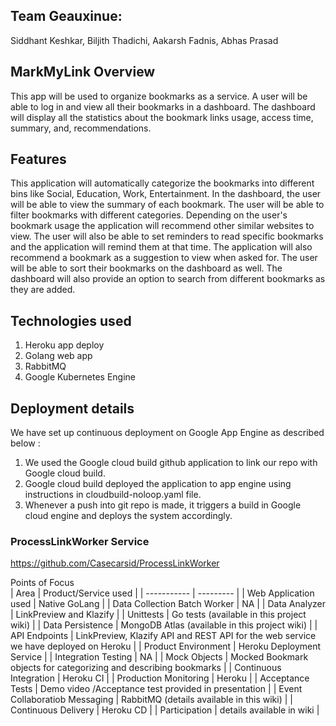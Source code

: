 ## Team Geauxinue:
Siddhant Keshkar, Biljith Thadichi, Aakarsh Fadnis, Abhas Prasad

## MarkMyLink Overview
This app will be used to organize bookmarks as a service. A user will be able to log in and view all their bookmarks in a dashboard. The dashboard will display all the statistics about the bookmark links usage, access time, summary, and, recommendations.

## Features

This application will automatically categorize the bookmarks into different bins like Social, Education, Work, Entertainment.  In the dashboard, the user will be able to view the summary of each bookmark. The user will be able to filter bookmarks with different categories.
Depending on the user's bookmark usage the application will recommend other similar websites to view. The user will also be able to set reminders to read specific bookmarks and the application will remind them at that time. The application will also recommend a bookmark as a suggestion to view when asked for. The user will be able to sort their bookmarks on the dashboard as well. The dashboard will also provide an option to search from different bookmarks as they are added.

## Technologies used

1. Heroku app deploy
2. Golang web app
3. RabbitMQ
4. Google Kubernetes Engine

## Deployment details
We have set up continuous deployment on Google App Engine as described below :
1. We used the Google cloud build github application to link our repo with Google cloud build. 
2. Google cloud build deployed the application to app engine using instructions in cloudbuild-noloop.yaml file. 
3. Whenever a push into git repo is made, it triggers a build in Google cloud engine and deploys the system accordingly. 

### ProcessLinkWorker Service
https://github.com/Casecarsid/ProcessLinkWorker


Points of Focus
<br>
| Area | Product/Service used |
| ----------- | --------- |
| Web Application used | Native GoLang  |
| Data Collection Batch Worker | NA |
| Data Analyzer | LinkPreview and Klazify |
| Unittests | Go tests (available in this project wiki) |
| Data Persistence | MongoDB Atlas (available in this project wiki) |
| API Endpoints | LinkPreview, Klazify API and REST API for the web service we have deployed on Heroku |
| Product Environment | Heroku Deployment Service |
| Integration Testing | NA |
| Mock Objects | Mocked Bookmark objects for categorizing and describing bookmarks |
| Continuous Integration | Heroku CI |
| Production Monitoring | Heroku |
| Acceptance Tests | Demo video /Acceptance test provided in presentation |
| Event Collaboratiob Messaging | RabbitMQ (details available in this wiki) |
| Continuous Delivery | Heroku CD |
| Participation | details available in wiki |

